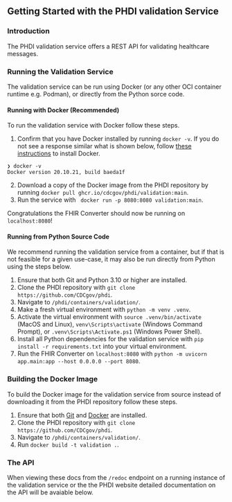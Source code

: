 ## Getting Started with the PHDI validation Service

### Introduction
The PHDI validation service offers a REST API for validating healthcare messages.

### Running the Validation Service

The validation service can be run using Docker (or any other OCI container runtime e.g. Podman), or directly from the Python sorce code.

#### Running with Docker (Recommended)

To run the validation service with Docker follow these steps.
1. Confirm that you have Docker installed by running `docker -v`. If you do not see a response similar what is shown below, follow [these instructions](https://docs.docker.com/get-docker/) to install Docker.
```
❯ docker -v
Docker version 20.10.21, build baeda1f
``` 
2. Download a copy of the Docker image from the PHDI repository by running `docker pull ghcr.io/cdcgov/phdi/validation:main`.
3. Run the service with ` docker run -p 8080:8080 validation:main`.

Congratulations the FHIR Converter should now be running on `localhost:8080`!

#### Running from Python Source Code

We recommend running the validation service from a container, but if that is not feasible for a given use-case, it may also be run directly from Python using the steps below.

1. Ensure that both Git and Python 3.10 or higher are installed.
2. Clone the PHDI repository with `git clone https://github.com/CDCgov/phdi`.
3. Navigate to `/phdi/containers/validation/`.
4. Make a fresh virtual environment with `python -m venv .venv`.
5. Activate the virtual environment with `source .venv/bin/activate` (MacOS and Linux), `venv\Scripts\activate` (Windows Command Prompt), or `.venv\Scripts\Activate.ps1` (Windows Power Shell).
5. Install all Python dependencies for the validation service with `pip install -r requirements.txt` into your virtual environment.
6. Run the FHIR Converter on `localhost:8080` with `python -m uvicorn app.main:app --host 0.0.0.0 --port 8080`. 

### Building the Docker Image

To build the Docker image for the validation service from source instead of downloading it from the PHDI repository follow these steps.
1. Ensure that both [Git](https://git-scm.com/book/en/v2/Getting-Started-Installing-Git) and [Docker](https://docs.docker.com/get-docker/) are installed.
2. Clone the PHDI repository with `git clone https://github.com/CDCgov/phdi`.
3. Navigate to `/phdi/containers/validation/`.
4. Run `docker build -t validation .`.

### The API 

When viewing these docs from the `/redoc` endpoint on a running instance of the validation service or the the PHDI website detailed documentation on the API will be avaiable below. 